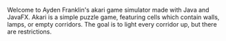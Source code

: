 Welcome to Ayden Franklin's akari game simulator made with Java and JavaFX. Akari is a simple puzzle game, featuring cells which contain walls, lamps, or empty corridors. The goal is to light every corridor up, but there are restrictions. 
